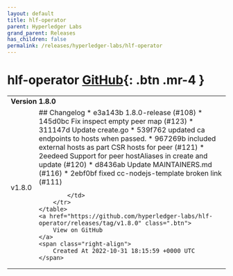 ```yaml
---
layout: default
title: hlf-operator
parent: Hyperledger Labs
grand_parent: Releases
has_children: false
permalink: /releases/hyperledger-labs/hlf-operator
---
```


# hlf-operator <span class="fs-3 right-align">[GitHub](https://github.com/hyperledger-labs/hlf-operator){: .btn .mr-4 }</span>


<div>
    <table>
        <tr>
            <td colspan="2">
                <b>
                    Version 1.8.0
                </b>
            </td>
        </tr>
        <tr>
            <td>
                <span class="chip">
                    v1.8.0
                </span>
            </td>
            <td>
                ## Changelog
* e3a143b 1.8.0-release (#108)
* 145d0bc Fix inspect empty peer map (#123)
* 311147d Update create.go
* 539f762 updated ca endpoints to hosts when passed.
* 967269b included external hosts as part CSR hosts for peer (#121)
* 2eedeed Support for peer hostAliases in create and update (#120)
* d8436ab Update MAINTAINERS.md (#116)
* 2ebf0bf fixed cc-nodejs-template broken link (#111)


            </td>
        </tr>
    </table>
    <a href="https://github.com/hyperledger-labs/hlf-operator/releases/tag/v1.8.0" class=".btn">
        View on GitHub
    </a>
    <span class="right-align">
        Created At 2022-10-31 18:15:59 +0000 UTC
    </span>
</div>

